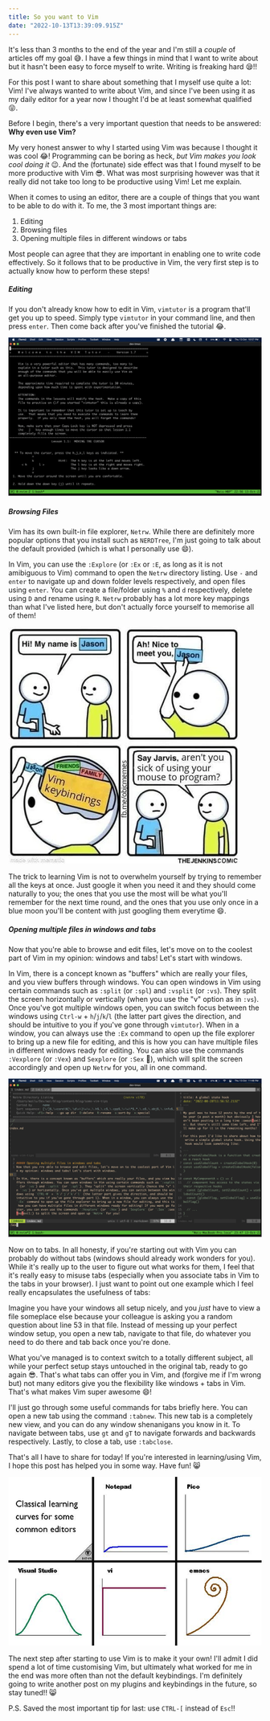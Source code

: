 ```yaml
---
title: So you want to Vim
date: "2022-10-13T13:39:09.915Z"
---
```


It's less than 3 months to the end of the year and I'm still a *couple* of articles off my goal :sweat_smile:. I have a few things in mind that I want to write about but it hasn't been easy to force myself to write. Writing is freaking hard :sleepy:!!

For this post I want to share about something that I myself use quite a lot: Vim! I've always wanted to write about Vim, and since I've been using it as my daily editor for a year now I thought I'd be at least somewhat qualified :stuck_out_tongue_closed_eyes:.

Before I begin, there's a very important question that needs to be answered: **Why even use Vim?**

My very honest answer to why I started using Vim was because I thought it was cool :joy:! Programming can be boring as heck, *but Vim makes you look cool doing it* :wink:. And the (fortunate) side effect was that I found myself to be more productive with Vim :sunglasses:. What was most surprising however was that it really did not take too long to be productive using Vim! Let me explain.

When it comes to using an editor, there are a couple of things that you want to be able to do with it. To me, the 3 most important things are:

1. Editing
2. Browsing files
3. Opening multiple files in different windows or tabs

Most people can agree that they are important in enabling one to write code effectively. So it follows that to be productive in Vim, the very first step is to actually know how to perform these steps!

##### Editing
If you don't already know how to edit in Vim, `vimtutor` is a program that'll get you up to speed. Simply type `vimtutor` in your command line, and then press `enter`. Then come back after you've finished the tutorial :joy:.

![vimtutor](./vimtutor.png)


##### Browsing Files
Vim has its own built-in file explorer, `Netrw`. While there are definitely more popular options that you install such as `NERDTree`, I'm just going to talk about the default provided (which is what I personally use :smile:).

In Vim, you can use the `:Explore` (or `:Ex` or `:E`, as long as it is not amibiguous to Vim) command to open the `Netrw` directory listing. Use `-` and `enter` to navigate up and down folder levels respectively, and open files using `enter`. You can create a file/folder using `%` and `d` respectively, delete using `D` and rename using `R`. `Netrw` probably has a lot more key mappings than what I've listed here, but don't actually force yourself to memorise all of them!

![Vim keybindings meme](./vim-keybindings.png)

The trick to learning Vim is not to overwhelm yourself by trying to remember all the keys at once. Just google it when you need it and they should come naturally to you; the ones that you use the most will be what you'll remember for the next time round, and the ones that you use only once in a blue moon you'll be content with just googling them everytime :smile:.

##### Opening multiple files in windows and tabs
Now that you're able to browse and edit files, let's move on to the coolest part of Vim in my opinion: windows and tabs! Let's start with windows.

In Vim, there is a concept known as "buffers" which are really your files, and you view buffers through windows. You can open windows in Vim using certain commands such as `:split` (or `:spl`) and `:vsplit` (or `:vs`). They split the screen  horizontally or vertically (when you use the "v" option as in `:vs`). Once you've got multiple windows open, you can switch focus between the windows using `Ctrl-w` + `h`/`j`/`k`/`l` (the latter part gives the direction, and should be intuitive to you if you've gone through `vimtutor`). When in a window, you can always use the `:Ex` command to open up the file explorer to bring up a new file for editing, and this is how you can have multiple files in different windows ready for editing. You can also use the commands `:Vexplore` (or `:Vex`) and `Sexplore` (or `:Sex` :see_no_evil:), which will split the screen accordingly and open up `Netrw` for you, all in one command.

![Vim split windows](./split-windows.png)

Now on to tabs. In all honesty, if you're starting out with Vim you can probably do without tabs (windows should already work wonders for you). While it's really up to the user to figure out what works for them, I feel that it's really easy to misuse tabs (especially when you associate tabs in Vim to the tabs in your browser). I just want to point out one example which I feel really encapsulates the usefulness of tabs:

Imagine you have your windows all setup nicely, and you *just* have to view a file someplace else because your colleague is asking you a random question about line 53 in that file. Instead of messing up your perfect window setup, you open a new tab, navigate to that file, do whatever you need to do there and tab back once you're done.

What you've managed is to context switch to a totally different subject, all while your perfect setup stays untouched in the original tab, ready to go again :sunglasses:. That's what tabs can offer you in Vim, and (forgive me if I'm wrong but) not many editors give you the flexibility like windows + tabs in Vim. That's what makes Vim super awesome :smile:!

I'll just go through some useful commands for tabs briefly here. You can open a new tab using the command `:tabnew`. This new tab is a completely new view, and you can do any window shenanigans you know in it. To navigate between tabs, use `gt` and `gT` to navigate forwards and backwards respectively. Lastly, to close a tab, use `:tabclose`.

That's all I have to share for today! If you're interested in learning/using Vim, I hope this post has helped you in some way. Have fun! :smile_cat:

![editor learning curve](./editor-learning-curves.jpg)

The next step after starting to use Vim is to make it your own! I'll admit I did spend a lot of time customising Vim, but ultimately what worked for me in the end was more often than not the default keybindings. I'm definitely going to write another post on my plugins and keybindings in the future, so stay tuned!! :smile_cat:

P.S. Saved the most important tip for last: use `CTRL-[` instead of `Esc`!!
